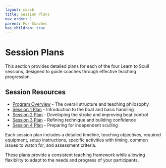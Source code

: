 ```yaml
---
layout: coach
title: Session Plans
nav_order: 1
parent: For Coaches
has_children: true
---
```


# Session Plans

This section provides detailed plans for each of the four Learn to Scull sessions, designed to guide coaches through effective teaching progression.

## Session Resources

- [Program Overview](overview.md) - The overall structure and teaching philosophy
- [Session 1 Plan](session-1.md) - Introduction to the boat and basic handling
- [Session 2 Plan](session-2.md) - Developing the stroke and improving boat control
- [Session 3 Plan](session-3.md) - Refining technique and building confidence
- [Session 4 Plan](session-4.md) - Preparing for independent sculling

Each session plan includes a detailed timeline, teaching objectives, required equipment, setup instructions, specific activities with timing, common issues to watch for, and assessment criteria.

These plans provide a consistent teaching framework while allowing flexibility to adapt to the needs and progress of your participants.
